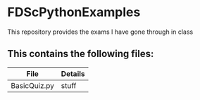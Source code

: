 # FDScPythonExamples
This repository provides the exams I have gone through in class

## This contains the following files:

| File | Details |
|------|---------|
| BasicQuiz.py | stuff |
